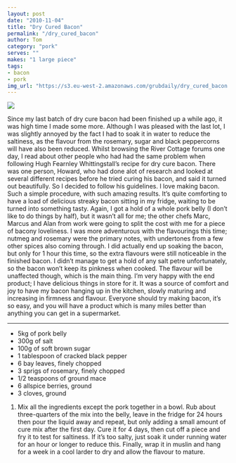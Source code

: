 ```yaml
---
layout: post
date: "2010-11-04"
title: "Dry Cured Bacon"
permalink: "/dry_cured_bacon"
author: Tom
category: "pork"
serves: ""
makes: "1 large piece"
tags:
- bacon
- pork
img_url: "https://s3.eu-west-2.amazonaws.com/grubdaily/dry_cured_bacon.jpg"
---
```

<img src="https://s3.eu-west-2.amazonaws.com/grubdaily/dry_cured_bacon.jpg" />

Since my last batch of dry cure bacon had been finished up a while ago, it was high time I made some more. Although I was pleased with the last lot, I was slightly annoyed by the fact I had to soak it in water to reduce the saltiness, as the flavour from the rosemary, sugar and black peppercorns will have also been reduced. Whilst browsing the River Cottage forums one day, I read about other people who had had the same problem when following Hugh Fearnley Whittingstall’s recipe for dry cure bacon. There was one person, Howard, who had done alot of research and looked at several different recipes before he tried curing his bacon, and said it turned out beautifully. So I decided to follow his guidelines. I love making bacon. Such a simple procedure, with such amazing results. It’s quite comforting to have a load of delicious streaky bacon sitting in my fridge, waiting to be turned into something tasty. Again, I got a hold of a whole pork belly (I don’t like to do things by half), but it wasn’t all for me; the other chefs Marc, Marcus and Alan from work were going to split the cost with me for a piece of bacony loveliness. I was more adventurous with the flavourings this time; nutmeg and rosemary were the primary notes, with undertones from a few other spices also coming through. I did actually end up soaking the bacon, but only for 1 hour this time, so the extra flavours were still noticeable in the finished bacon. I didn’t manage to get a hold of any salt petre unfortunately, so the bacon won’t keep its pinkness when cooked. The flavour will be unaffected though, which is the main thing. I’m very happy with the end product; I have delicious things in store for it. It was a source of comfort and joy to have my bacon hanging up in the kitchen, slowly maturing and increasing in firmness and flavour. Everyone should try making bacon, it’s so easy, and you will have a product which is many miles better than anything you can get in a supermarket.

---
* 5kg of pork belly
* 300g of salt
* 100g of soft brown sugar
* 1 tablespoon of cracked black pepper
* 6 bay leaves, finely chopped
* 3 sprigs of rosemary, finely chopped
* 1/2 teaspoons of ground mace
* 6 allspice berries, ground
* 3 cloves, ground

1. Mix all the ingredients except the pork together in a bowl. Rub about three-quarters of the mix into the belly, leave in the fridge for 24 hours then pour the liquid away and repeat, but only adding a small amount of cure mix after the first day. Cure it for 4 days, then cut off a piece and fry it to test for saltiness. If it’s too salty, just soak it under running water for an hour or longer to reduce this. Finally, wrap it in muslin and hang for a week in a cool larder to dry and allow the flavour to mature.


